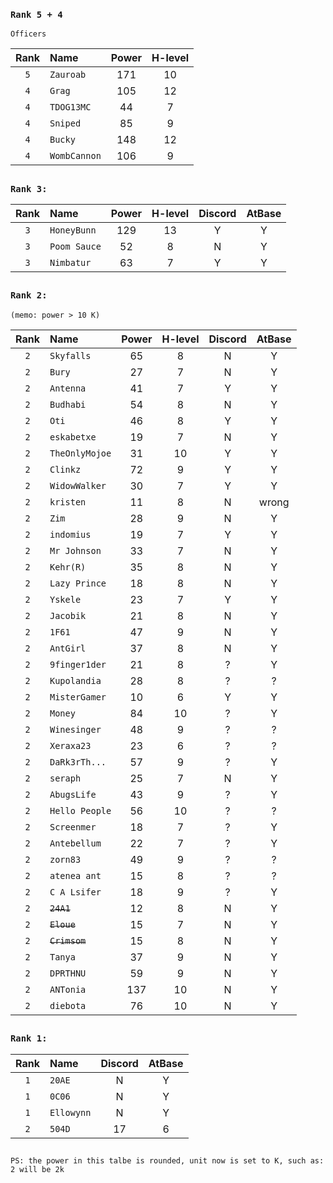 ### `Rank 5 + 4`

```
Officers
```
| Rank | Name         | Power | H-level | 
| :--: | :----------- | :---: | :-----: | 
| `5`  | `Zauroab`    |  171  |    10   |  
| `4`  | `Grag`       |  105  |    12   |  
| `4`  | `TDOG13MC`   |  44   |    7    | 
| `4`  | `Sniped`     |  85   |    9    | 
| `4`  | `Bucky`      |  148  |    12   | 
| `4`  | `WombCannon` |  106  |    9    | 


##
### `Rank 3:`
| Rank | Name         | Power | H-level | Discord | AtBase |
| :--: | :----------- | :---: | :-----: | :-----: | :----: |
| `3`  | `HoneyBunn`  |  129  |    13   |    Y    |    Y   |
| `3`  | `Poom Sauce` |  52   |    8    |    N    |    Y   |
| `3`  | `Nimbatur`   |  63   |    7    |    Y    |    Y   | 

## 
### `Rank 2:` 
```
(memo: power > 10 K)
```
| Rank | Name          | Power | H-level | Discord | AtBase |
| :--: | :-----------  | :---: | :-----: | :-----: | :----: |
| `2`  | `Skyfalls`    |  65   |    8    |    N    |    Y   |
| `2`  | `Bury`        |  27   |    7    |    N    |    Y   |
| `2`  | `Antenna`     |  41   |    7    |    Y    |    Y   |
| `2`  | `Budhabi`     |  54   |    8    |    N    |    Y   |
| `2`  | `Oti`         |  46   |    8    |    Y    |    Y   |
| `2`  | `eskabetxe`   |  19   |    7    |    N    |    Y   |
| `2`  | `TheOnlyMojoe`|  31   |    10   |    Y    |    Y   |
| `2`  | `Clinkz`      |  72   |    9    |    Y    |    Y   |
| `2`  | `WidowWalker` |  30   |    7    |    Y    |    Y   |
| `2`  | `kristen`     |  11   |    8    |    N    |    wrong|
| `2`  | `Zim`         |  28   |    9    |    N    |    Y   |
| `2`  | `indomius`    |  19   |    7    |    Y    |    Y   |-
| `2`  | `Mr Johnson`  |  33   |    7    |    N    |    Y   |-
| `2`  | `Kehr(R)`     |  35   |    8    |    N    |    Y   |
| `2`  | `Lazy Prince` |  18   |    8    |    N    |    Y   |
| `2`  | `Yskele`      |  23   |    7    |    Y    |    Y   |-
| `2`  | `Jacobik`     |  21   |    8    |    N    |    Y   |
| `2`  | `1F61`        |  47   |    9    |    N    |    Y   |
| `2`  | `AntGirl`     |  37   |    8    |    N    |    Y   |
| `2`  | `9finger1der` |  21   |    8    |    ?    |    Y   |
| `2`  | `Kupolandia`  |  28   |    8    |    ?    |    ?   |
| `2`  | `MisterGamer` |  10   |    6    |    Y    |    Y   |
| `2`  | `Money`       |  84   |    10   |    ?    |    Y   |
| `2`  | `Winesinger`  |  48   |    9    |    ?    |    ?   |
| `2`  | `Xeraxa23`    |  23   |    6    |    ?    |    ?   |
| `2`  | `DaRk3rTh...` |  57   |    9    |    ?    |    Y   |
| `2`  | `seraph`      |  25   |    7    |    N    |    Y   |
| `2`  | `AbugsLife`   |  43   |    9    |    ?    |    Y   |
| `2`  | `Hello People`|  56   |    10   |    ?    |    ?   |
| `2`  | `Screenmer`   |  18   |    7    |    ?    |    Y   |
| `2`  | `Antebellum`  |  22   |    7    |    ?    |    Y   |
| `2`  | `zorn83`      |  49   |    9    |    ?    |    ?   |
| `2`  | `atenea ant`  |  15   |    8    |    ?    |    ?   |
| `2`  | `C A Lsifer`  |  18   |    9    |    ?    |    Y   |
| `2`  | ~~`24A1`~~    |  12   |    8    |    N    |    Y   |
| `2`  | ~~`Eloue`~~   |  15   |    7    |    N    |    Y   |
| `2`  | ~~`Crimsom`~~ |  15   |    8    |    N    |    Y   |
| `2`  | `Tanya`       |  37   |    9    |    N    |    Y   |
| `2`  | `DPRTHNU`     |  59   |    9    |    N    |    Y   |
| `2`  | `ANTonia`     |  137  |    10   |    N    |    Y   |
| `2`  | `diebota`     |  76   |    10   |    N    |    Y   |








## 
### `Rank 1:`
| Rank | Name           | Discord | AtBase |
| :--: | :-----------   | :-----: | :----: |
| `1`  | `20AE`         |    N    |    Y   |
| `1`  | `0C06`         |    N    |    Y   |
| `1`  | `Ellowynn`     |    N    |    Y   |
| `2`  | `504D`         |  17     |    6   | 
## 

`PS: the power in this talbe is rounded, unit now is set to K, such as: 2 will be 2k`
